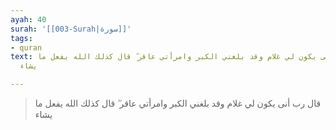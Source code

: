 ```yaml
---
ayah: 40
surah: '[[003-Surah|سورة]]'
tags:
- quran
text: قال رب أنى يكون لي غلام وقد بلغني الكبر وامرأتي عاقر ۖ قال كذلك الله يفعل ما
  يشاء

---
```

> قال رب أنى يكون لي غلام وقد بلغني الكبر وامرأتي عاقر ۖ قال كذلك الله يفعل ما يشاء
